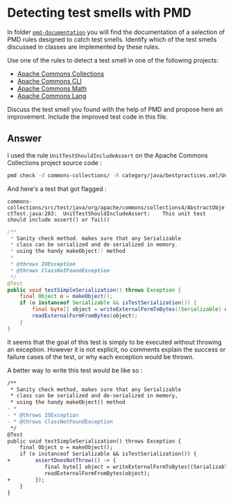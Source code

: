 # Detecting test smells with PMD

In folder [`pmd-documentation`](../pmd-documentation) you will find the documentation of a selection of PMD rules designed to catch test smells.
Identify which of the test smells discussed in classes are implemented by these rules.

Use one of the rules to detect a test smell in one of the following projects:

- [Apache Commons Collections](https://github.com/apache/commons-collections)
- [Apache Commons CLI](https://github.com/apache/commons-cli)
- [Apache Commons Math](https://github.com/apache/commons-math)
- [Apache Commons Lang](https://github.com/apache/commons-lang)

Discuss the test smell you found with the help of PMD and propose here an improvement.
Include the improved test code in this file.

## Answer

I used the rule `UnitTestShouldIncludeAssert` on the Apache Commons Collections project source code :

```bash
pmd check -d commons-collections/ -R category/java/bestpractices.xml/UnitTestShouldIncludeAssert
```

And here's a test that got flagged :

`commons-collections/src/test/java/org/apache/commons/collections4/AbstractObjectTest.java:283:  UnitTestShouldIncludeAssert:    This unit test should include assert() or fail()`

```java
/**
 * Sanity check method, makes sure that any Serializable
 * class can be serialized and de-serialized in memory,
 * using the handy makeObject() method
 *
 * @throws IOException
 * @throws ClassNotFoundException
 */
@Test
public void testSimpleSerialization() throws Exception {
    final Object o = makeObject();
    if (o instanceof Serializable && isTestSerialization()) {
        final byte[] object = writeExternalFormToBytes((Serializable) o);
        readExternalFormFromBytes(object);
    }
}
```

It seems that the goal of this test is simply to be executed without throwing an exception. However it is not explicit, no comments explain the success or failure cases of the test, or why each exception would be thrown.

A better way to write this test would be like so :

```diff
/**
 * Sanity check method, makes sure that any Serializable
 * class can be serialized and de-serialized in memory,
 * using the handy makeObject() method
- *
- * @throws IOException
- * @throws ClassNotFoundException
 */
@Test
public void testSimpleSerialization() throws Exception {
    final Object o = makeObject();
    if (o instanceof Serializable && isTestSerialization()) {
+        assertDoesNotThrow(() -> {
            final byte[] object = writeExternalFormToBytes((Serializable) o);
            readExternalFormFromBytes(object);
+        });
    }
}
```
